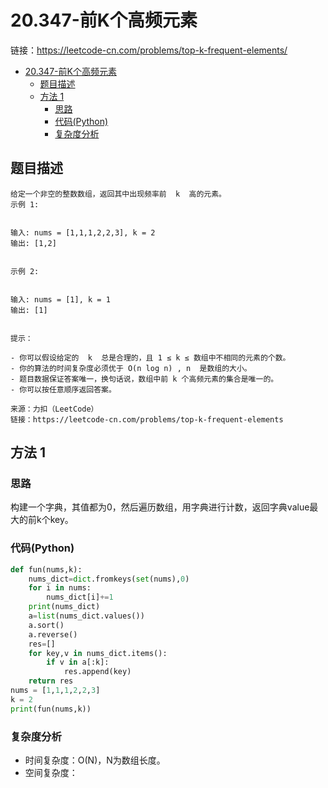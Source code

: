 # 20.347-前K个高频元素

链接：https://leetcode-cn.com/problems/top-k-frequent-elements/

- [20.347-前K个高频元素](#20347-前K个高频元素)
    - [题目描述](#题目描述)
    - [方法 1](#方法-1)
        - [思路](#思路)
        - [代码(Python)](#代码Python)
        - [复杂度分析](#复杂度分析)
 

## 题目描述
```
给定一个非空的整数数组，返回其中出现频率前  k  高的元素。
示例 1:


输入: nums = [1,1,1,2,2,3], k = 2
输出: [1,2]


示例 2:


输入: nums = [1], k = 1
输出: [1]


提示：

- 你可以假设给定的  k  总是合理的，且 1 ≤ k ≤ 数组中不相同的元素的个数。
- 你的算法的时间复杂度必须优于 O(n log n) , n  是数组的大小。
- 题目数据保证答案唯一，换句话说，数组中前 k 个高频元素的集合是唯一的。
- 你可以按任意顺序返回答案。

来源：力扣（LeetCode）
链接：https://leetcode-cn.com/problems/top-k-frequent-elements
```

## 方法 1

### 思路
构建一个字典，其值都为0，然后遍历数组，用字典进行计数，返回字典value最大的前k个key。

### 代码(Python)
```python
def fun(nums,k):
    nums_dict=dict.fromkeys(set(nums),0)
    for i in nums:
        nums_dict[i]+=1
    print(nums_dict)
    a=list(nums_dict.values())
    a.sort()
    a.reverse()
    res=[]
    for key,v in nums_dict.items():
        if v in a[:k]:
            res.append(key)
    return res
nums = [1,1,1,2,2,3]
k = 2
print(fun(nums,k))

```

### 复杂度分析
- 时间复杂度：O(N)，N为数组长度。
- 空间复杂度：


